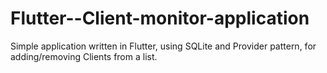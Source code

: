 # Flutter--Client-monitor-application
Simple application written in Flutter, using SQLite and Provider pattern, for adding/removing Clients from a list.
